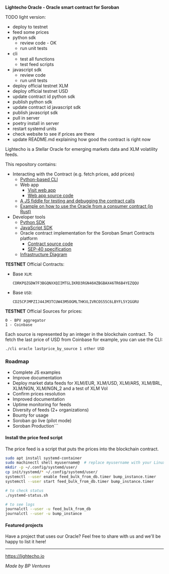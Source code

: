 **Lightecho Oracle - Oracle smart contract for Soroban**

TODO light version:
- deploy to testnet
- feed some prices
- python sdk
  - review code - OK
  - run unit tests
- cli
  - test all functions
  - test feed scripts
- javascript sdk
  - review code
  - run unit tests
- deploy official testnet XLM
- deploy official testnet USD
- update contract id python sdk
- publish python sdk
- update contract id javascript sdk
- publish javascript sdk
- pull in server
- poetry install in server
- restart systemd units
- check website to see if prices are there
- update README.md explaining how good the contract is right now

Lightecho is a Stellar Oracle for emerging markets data and XLM volatility feeds.

This repository contains:

- Interacting with the Contract (e.g. fetch prices, add prices)
  - [Python-based CLI](./oracle-onchain/sep40/cli)
  - Web app
    - [Visit web app](https://bp-ventures.github.io/lightecho-stellar-oracle/)
    - [Web app source code](./docs/v2.html)
  - [A JS fiddle for testing and debugging the contract calls](https://playcode.io/1678393)
  - [Example on how to use the Oracle from a consumer contract (in Rust)](./oracle-onchain/sep40/examples/price_up_down)
- Developer tools
  - [Python SDK](./oracle-sdk/python)
  - [JavaScript SDK](./oracle-sdk/javascript)
  - Oracle contract implementation for the Soroban Smart Contracts platform
    - [Contract source code](./oracle-onchain/sep40/contract)
    - [SEP-40 specification](https://github.com/stellar/stellar-protocol/blob/master/ecosystem/sep-0040.md)
  - [Infrastructure Diagram](./INFRASTRUCTURE.md)

**TESTNET** Official Contracts:

- Base `XLM`:
  ```
  CDRKPQZGDW7F3BGQNXXQIIMTGLIKRD3RGN46HZBGBAX46TR6B4YEZQQU
  ```
- Base `USD`:
  ```
  CD25CPJMPZIJ44JM3TCUW43M5OGMLTHKVLIVRCOS55C6LBYFL5Y2GGRU
  ```

**TESTNET** Official Sources for prices:

```
0 - BPV aggregator
1 - Coinbase
```

Each source is represented by an integer in the blockchain contract.
To fetch the last price of USD from Coinbase for example, you can use the CLI:

```
./cli oracle lastprice_by_source 1 other USD
```

### Roadmap

- Complete JS examples
- Improve documentation
- Deploy market data feeds for XLM/EUR, XLM/USD, XLM/ARS, XLM/BRL, XLM/NGN, XLM/NGN_2 and a test of XLM Vol
- Confirm prices resolution
- Improved documentation
- Uptime monitoring for feeds
- Diversity of feeds (2+ organizations)
- Bounty for usage
- Soroban go live (pilot mode)
- Soroban Production```

#### Install the price feed script

The price feed is a script that puts the prices into the blockchain contract.

```bash
sudo apt install systemd-container
sudo machinectl shell myusername@  # replace myusername with your Linux username
mkdir -p ~/.config/systemd/user/
cp init/systemd/* ~/.config/systemd/user/
systemctl --user enable feed_bulk_from_db.timer bump_instance.timer
systemctl --user start feed_bulk_from_db.timer bump_instance.timer

# to check status
./systemd-status.sh

# to see logs
journalctl --user -u feed_bulk_from_db
journalctl --user -u bump_instance
```

#### Featured projects

Have a project that uses our Oracle? Feel free to share with us and we'll be happy to list it here!

---

https://lightecho.io

_Made by BP Ventures_
